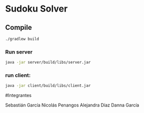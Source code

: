 # Sudoku Solver


## Compile

```sh
./gradlew build
```

### Run server

```sh
java -jar server/build/libs/server.jar
```

### run client:

```sh
java -jar client/build/libs/client.jar
```

#Integrantes

Sebastián García
Nicolás Penangos
Alejandra Díaz
Danna García
